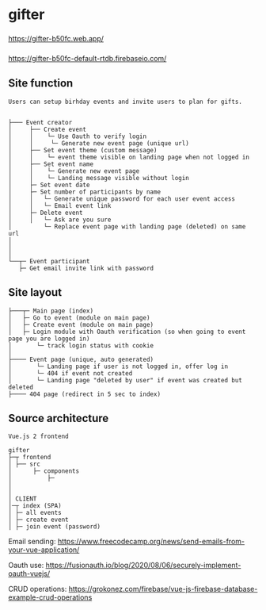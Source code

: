 # gifter

###
https://gifter-b50fc.web.app/

### 
https://gifter-b50fc-default-rtdb.firebaseio.com/

## Site function
```
Users can setup birhday events and invite users to plan for gifts. 


├─── Event creator
│     ├── Create event
│     │    └─ Use Oauth to verify login
│     │     └─ Generate new event page (unique url)
│     ├── Set event theme (custom message)
│     │    └─ event theme visible on landing page when not logged in
│     ├── Set event name
│     │    └─ Generate new event page
│     │    └─ Landing message visible without login
│     ├─ Set event date
│     ├─ Set number of participants by name
│     │   └─ Generate unique password for each user event access
│     │   └─ Email event link
│     ├─ Delete event
│     │   └─ Ask are you sure
│         └─ Replace event page with landing page (deleted) on same url
│ 
│ 
│ 
└──┬─ Event participant
   ├─ Get email invite link with password 
```

## Site layout
```
├───┬─ Main page (index)
│   ├─ Go to event (module on main page)
│   ├─ Create event (module on main page)
│   ├─ Login module with Oauth verification (so when going to event page you are logged in)
│       └─ track login status with cookie
│
├──── Event page (unique, auto generated)
│       └─ Landing page if user is not logged in, offer log in
│       └─ 404 if event not created
│       └─ Landing page "deleted by user" if event was created but deleted
├──── 404 page (redirect in 5 sec to index)
```

## Source architecture

```
Vue.js 2 frontend

gifter
├─┬ frontend
│ ├── src
│      ├─ components
│          ├─ 
│
│
│ CLIENT
│─┬ index (SPA)
│ ├─ all events
│ ├─ create event
│ ├─ join event (password)

```

Email sending: https://www.freecodecamp.org/news/send-emails-from-your-vue-application/

Oauth use: https://fusionauth.io/blog/2020/08/06/securely-implement-oauth-vuejs/

CRUD operations: https://grokonez.com/firebase/vue-js-firebase-database-example-crud-operations
